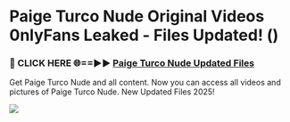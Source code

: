 # Paige Turco Nude Original Videos 0nlyFans Leaked - Files Updated! ()

<h3>🔴 CLICK HERE 🌐==►► <a href="https://tinyurl.com/2p9ay9w9" rel="nofollow">Paige Turco Nude Updated Files</a></h3>

Get Paige Turco Nude and all content. Now you can access all videos and pictures of Paige Turco Nude. New Updated Files 2025!

[![](https://i.imgur.com/KQgVmj3.gif)](https://tinyurl.com/2p9ay9w9)
